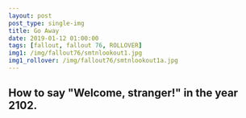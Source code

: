 ```yaml
---
layout: post
post_type: single-img
title: Go Away
date: 2019-01-12 01:00:00
tags: [fallout, fallout 76, ROLLOVER]
img1: /img/fallout76/smtnlookout1.jpg
img1_rollover: /img/fallout76/smtnlookout1a.jpg
---
```

## How to say "Welcome, stranger!" in the year 2102.
